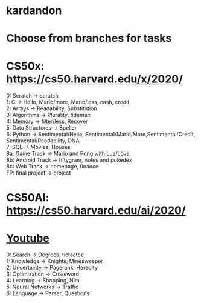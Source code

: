 # kardandon
# Choose from branches for tasks
# CS50x: https://cs50.harvard.edu/x/2020/
  0: Scratch -> scratch\
  1: C -> Hello, Mario/more, Mario/less, cash, credit\
  2: Arrays -> Readability, Substitution\
  3: Algorithms -> Plurality, tideman\
  4: Memory -> filter/less, Recover\
  5: Data Structures -> Speller\
  6: Python -> Sentimental/Hello, Sentimental/Mario/More,Sentimental/Credit,\
    Sentimental/Readability, DNA  \
  7: SQL -> Movies, Houses\
  8a: Game Track -> Mario and Pong with Lua/Löve\
  8b: Android Track -> fiftygram, notes and pokedex\
  8c: Web Track -> homepage, finance\
  FP: final project -> project
# CS50AI: https://cs50.harvard.edu/ai/2020/
# [Youtube](https://www.youtube.com/playlist?list=PL82YrwnLckrJzR5iaqkGiBm_IjTZhkbcr)
  0: Search -> Degrees, tictactoe\
  1: Knowledge -> Knights, Minesweeper\
  2: Uncertainty -> Pagerank, Heredity\
  3: Optimization -> Crossword\
  4: Learning -> Shopping, Nim\
  5: Neural Networks -> Traffic\
  6: Language -> Parser, Questions
